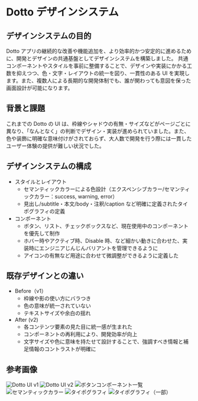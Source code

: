 # Dotto デザインシステム

## デザインシステムの目的

Dotto アプリの継続的な改善や機能追加を、より効率的かつ安定的に進めるために、開発とデザインの共通基盤としてデザインシステムを構築しました。
共通コンポーネントやスタイルを事前に整備することで、デザインや実装にかかる工数を抑えつつ、色・文字・レイアウトの統一を図り、一貫性のある UI を実現します。また、複数人による長期的な開発体制でも、誰が関わっても意図を保った画面設計が可能になります。

## 背景と課題

これまでの Dotto の UI は、枠線やシャドウの有無・サイズなどがページごとに異なり、「なんとなく」の判断でデザイン・実装が進められていました。また、色や装飾に明確な意味付けがされておらず、大人数で開発を行う際には一貫したユーザー体験の提供が難しい状況でした。

## デザインシステムの構成

- スタイルとレイアウト
  - セマンティックカラーによる色設計（エクスペンシブカラー/セマンティックカラー：success, warning, error）
  - 見出し/subtitle・本文/body・注釈/caption など明確に定義されたタイポグラフィの定義
- コンポーネント
  - ボタン、リスト、チェックボックスなど、現在使用中のコンポーネントを優先して制作
  - ホバー時やアクティブ時、Disable 時、など細かい動きに合わせた、実装時にエンジニアじんじんバリアントを管理できるように
  - アイコンの有無など用途に合わせて微調整ができるように定義した

## 既存デザインとの違い

- Before（v1）
  - 枠線や影の使い方にバラつき
  - 色の意味が統一されていない
  - テキストサイズや余白の揺れ
- After (v2)
  - 各コンテンツ要素の見た目に統一感が生まれた
  - コンポーネントの再利用により、開発効率が向上
  - 文字サイズや色に意味を持たせて設計することで、強調すべき情報と補足情報のコントラストが明確に

## 参考画像

![Dotto UI v1](./images/dotto_ui_v1_home.png)
![Dotto UI v2](./images/dotto_ui_v2_course.png)
![ボタンコンポーネント一覧](./images/button.png)
![セマンティックカラー](./images/semantic_colors.png)
![タイポグラフィ](./images/typography_all.png)
![タイポグラフィ（一部）](./images/typography.png)
